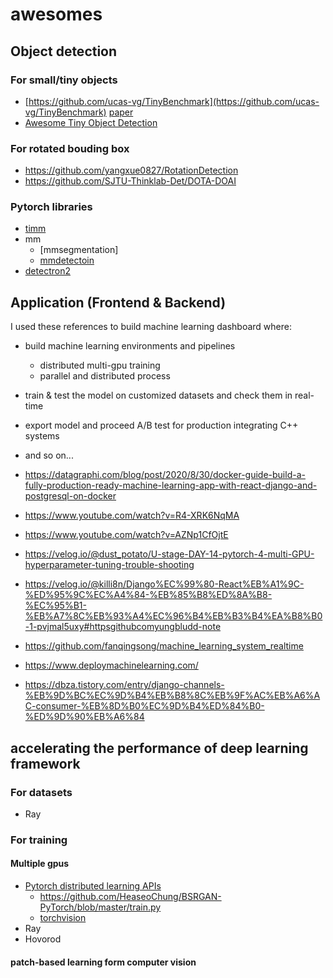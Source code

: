 # awesomes

## Object detection

### For small/tiny objects
* [https://github.com/ucas-vg/TinyBenchmark](https://github.com/ucas-vg/TinyBenchmark) [paper](https://arxiv.org/pdf/2009.07506.pdf)
* [Awesome Tiny Object Detection](https://github.com/knhngchn/awesome-tiny-object-detection)

### For rotated bouding box
* https://github.com/yangxue0827/RotationDetection
* https://github.com/SJTU-Thinklab-Det/DOTA-DOAI


### Pytorch libraries
* [timm](https://github.com/rwightman/pytorch-image-models)
* mm
  * [mmsegmentation]
  * [mmdetectoin](https://github.com/open-mmlab/mmdetection)
* [detectron2](https://github.com/facebookresearch/detectron2)



## Application (Frontend & Backend)
I used these references to build machine learning dashboard where:
 * build machine learning environments and pipelines
   * distributed multi-gpu training
   * parallel and distributed process
 * train & test the model on customized datasets and check them in real-time 
 * export model and proceed A/B test for production integrating C++ systems
 * and so on...

* https://datagraphi.com/blog/post/2020/8/30/docker-guide-build-a-fully-production-ready-machine-learning-app-with-react-django-and-postgresql-on-docker
* https://www.youtube.com/watch?v=R4-XRK6NqMA
* https://www.youtube.com/watch?v=AZNp1CfOjtE
* https://velog.io/@dust_potato/U-stage-DAY-14-pytorch-4-multi-GPU-hyperparameter-tuning-trouble-shooting
* https://velog.io/@killi8n/Django%EC%99%80-React%EB%A1%9C-%ED%95%9C%EC%A4%84-%EB%85%B8%ED%8A%B8-%EC%95%B1-%EB%A7%8C%EB%93%A4%EC%96%B4%EB%B3%B4%EA%B8%B0-1-pvjmal5uxy#httpsgithubcomyungbludd-note
* https://github.com/fanqingsong/machine_learning_system_realtime
* https://www.deploymachinelearning.com/
* https://dbza.tistory.com/entry/django-channels-%EB%9D%BC%EC%9D%B4%EB%B8%8C%EB%9F%AC%EB%A6%AC-consumer-%EB%8D%B0%EC%9D%B4%ED%84%B0-%ED%9D%90%EB%A6%84


## accelerating the performance of deep learning framework 

### For datasets 
* Ray


### For training 

#### Multiple gpus 
* [Pytorch distributed learning APIs](https://tutorials.pytorch.kr/intermediate/ddp_tutorial.html)
  * https://github.com/HeaseoChung/BSRGAN-PyTorch/blob/master/train.py 
  * [torchvision](https://github.com/pytorch/vision/tree/main/references/segmentation)
* Ray
* Hovorod

#### patch-based learning form computer vision 

#### 
